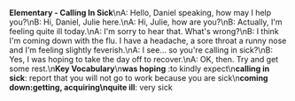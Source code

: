**Elementary - Calling In Sick**\nA: Hello, Daniel speaking, how may I help you?\nB: Hi, Daniel, Julie here.\nA: Hi, Julie, how are you?\nB: Actually, I'm feeling quite ill today.\nA: I'm sorry to hear that. What's wrong?\nB: I think I'm coming down with the flu. I have a headache, a sore throat a runny nose and I'm feeling slightly feverish.\nA: I see... so you're calling in sick?\nB: Yes, I was hoping to take the day off to recover.\nA: OK, then. Try and get some rest.\n**Key Vocabulary**\n**was hoping** :to kindly expect\n**calling in sick**: report that you will not go to work because you are sick\n**coming down:**getting, acquiring\n**quite ill**: very sick